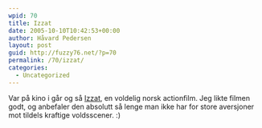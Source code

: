 ```yaml
---
wpid: 70
title: Izzat
date: 2005-10-10T10:42:53+00:00
author: Håvard Pedersen
layout: post
guid: http://fuzzy76.net/?p=70
permalink: /70/izzat/
categories:
  - Uncategorized
---
```

Var på kino i går og så <a href="http://www.filmweb.no/kino/article80371.ece" target="_blank" rel="noopener">Izzat</a>, en voldelig norsk actionfilm. Jeg likte filmen godt, og anbefaler den absolutt så lenge man ikke har for store aversjoner mot tildels kraftige voldsscener. :)
